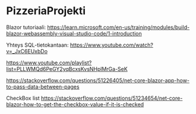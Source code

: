 # PizzeriaProjekti

Blazor tutoriaali:
https://learn.microsoft.com/en-us/training/modules/build-blazor-webassembly-visual-studio-code/1-introduction

Yhteys SQL-tietokantaan:
https://www.youtube.com/watch?v=_JxC6EUxbDo 

https://www.youtube.com/playlist?list=PLLWMQd6PeGY2yqBcxsKvsNHplMrGa-SeK

https://stackoverflow.com/questions/51226405/net-core-blazor-app-how-to-pass-data-between-pages

CheckBox list
https://stackoverflow.com/questions/51234654/net-core-blazor-how-to-get-the-checkbox-value-if-it-is-checked
